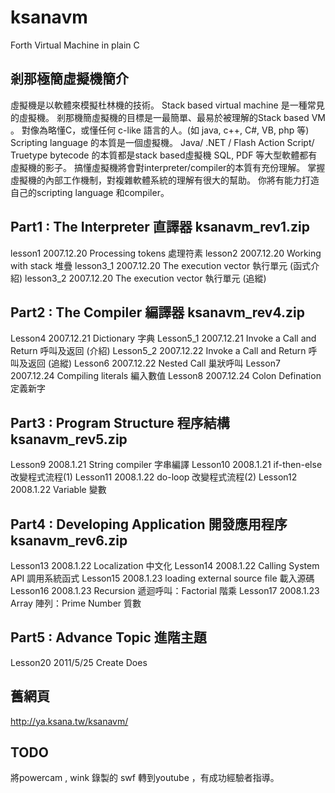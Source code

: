 # ksanavm
Forth Virtual Machine in plain C

## 剎那極簡虛擬機簡介

虛擬機是以軟體來模擬杜林機的技術。
Stack based virtual machine 是一種常見的虛擬機。
剎那機簡虛擬機的目標是一最簡單、最易於被理解的Stack based VM 。
對像為略懂C，或懂任何 c-like 語言的人。(如 java, c++, C#, VB, php 等)
Scripting language 的本質是一個虛擬機。
Java/ .NET / Flash Action Script/ Truetype bytecode 的本質都是stack based虛擬機
SQL, PDF 等大型軟體都有虛擬機的影子。
搞懂虛擬機將會對interpreter/compiler的本質有充份理解。
掌握虛擬機的內部工作機制，對複雜軟體系統的理解有很大的幫助。
你將有能力打造自己的scripting language 和compiler。

## Part1 : The Interpreter 直譯器 ksanavm_rev1.zip
lesson1	2007.12.20	Processing tokens 處理符素
lesson2	2007.12.20	Working with stack 堆疊
lesson3_1	2007.12.20	The execution vector 執行單元 (函式介紹)
lesson3_2	2007.12.20	The execution vector 執行單元 (追縱)

## Part2 : The Compiler 編譯器  ksanavm_rev4.zip
Lesson4	2007.12.21	Dictionary 字典
Lesson5_1	2007.12.21	Invoke a Call and Return 呼叫及返回 (介紹)
Lesson5_2	2007.12.22	Invoke a Call and Return 呼叫及返回 (追縱)
Lesson6	2007.12.22	Nested Call 巢狀呼叫
Lesson7	2007.12.24	Compiling literals 編入數值
Lesson8	2007.12.24	Colon Defination 定義新字

## Part3 : Program Structure 程序結構  ksanavm_rev5.zip
Lesson9	2008.1.21	String compiler 字串編譯
Lesson10	2008.1.21	if-then-else 改變程式流程(1)
Lesson11	2008.1.22	do-loop 改變程式流程(2)
Lesson12	2008.1.22	Variable 變數

## Part4 : Developing Application 開發應用程序  ksanavm_rev6.zip
Lesson13	2008.1.22	Localization 中文化
Lesson14	2008.1.22	Calling System API 調用系統函式
Lesson15	2008.1.23	loading external source file 載入源碼
Lesson16	2008.1.23	Recursion 遞迴呼叫：Factorial 階乘
Lesson17	2008.1.23	Array 陣列：Prime Number 質數

## Part5 : Advance Topic 進階主題
Lesson20	2011/5/25	Create Does

## 舊網頁
http://ya.ksana.tw/ksanavm/

## TODO
將powercam , wink 錄製的 swf 轉到youtube ，有成功經驗者指導。